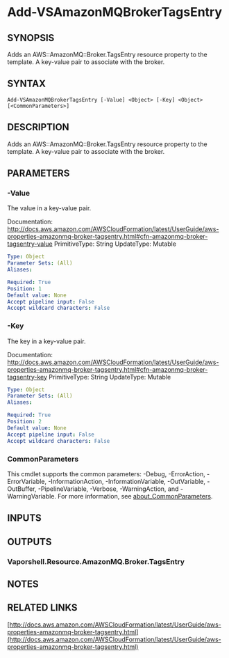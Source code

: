 # Add-VSAmazonMQBrokerTagsEntry

## SYNOPSIS
Adds an AWS::AmazonMQ::Broker.TagsEntry resource property to the template.
A key-value pair to associate with the broker.

## SYNTAX

```
Add-VSAmazonMQBrokerTagsEntry [-Value] <Object> [-Key] <Object> [<CommonParameters>]
```

## DESCRIPTION
Adds an AWS::AmazonMQ::Broker.TagsEntry resource property to the template.
A key-value pair to associate with the broker.

## PARAMETERS

### -Value
The value in a key-value pair.

Documentation: http://docs.aws.amazon.com/AWSCloudFormation/latest/UserGuide/aws-properties-amazonmq-broker-tagsentry.html#cfn-amazonmq-broker-tagsentry-value
PrimitiveType: String
UpdateType: Mutable

```yaml
Type: Object
Parameter Sets: (All)
Aliases:

Required: True
Position: 1
Default value: None
Accept pipeline input: False
Accept wildcard characters: False
```

### -Key
The key in a key-value pair.

Documentation: http://docs.aws.amazon.com/AWSCloudFormation/latest/UserGuide/aws-properties-amazonmq-broker-tagsentry.html#cfn-amazonmq-broker-tagsentry-key
PrimitiveType: String
UpdateType: Mutable

```yaml
Type: Object
Parameter Sets: (All)
Aliases:

Required: True
Position: 2
Default value: None
Accept pipeline input: False
Accept wildcard characters: False
```

### CommonParameters
This cmdlet supports the common parameters: -Debug, -ErrorAction, -ErrorVariable, -InformationAction, -InformationVariable, -OutVariable, -OutBuffer, -PipelineVariable, -Verbose, -WarningAction, and -WarningVariable. For more information, see [about_CommonParameters](http://go.microsoft.com/fwlink/?LinkID=113216).

## INPUTS

## OUTPUTS

### Vaporshell.Resource.AmazonMQ.Broker.TagsEntry
## NOTES

## RELATED LINKS

[http://docs.aws.amazon.com/AWSCloudFormation/latest/UserGuide/aws-properties-amazonmq-broker-tagsentry.html](http://docs.aws.amazon.com/AWSCloudFormation/latest/UserGuide/aws-properties-amazonmq-broker-tagsentry.html)


